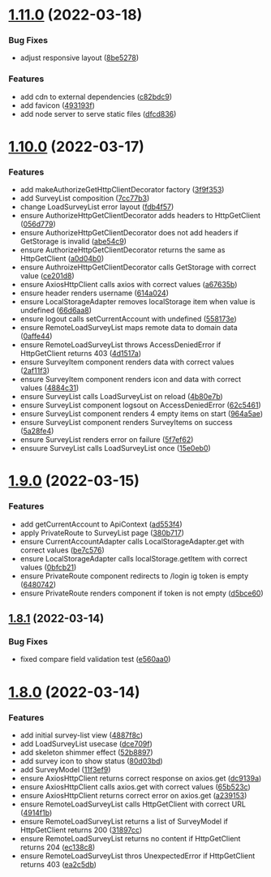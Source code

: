 # [1.11.0](https://github.com/DiegoSalas27/ReactJS-Hooks-TDD-Clean-Architecture-SOLID-e-Patterns/compare/v1.10.0...v1.11.0) (2022-03-18)


### Bug Fixes

* adjust responsive layout ([8be5278](https://github.com/DiegoSalas27/ReactJS-Hooks-TDD-Clean-Architecture-SOLID-e-Patterns/commit/8be5278071d433e3b246e55fb24a8bd222ce4aec))


### Features

* add cdn to external dependencies ([c82bdc9](https://github.com/DiegoSalas27/ReactJS-Hooks-TDD-Clean-Architecture-SOLID-e-Patterns/commit/c82bdc964b0ad6c2600f77ac3a6d685484f7690f))
* add favicon ([493193f](https://github.com/DiegoSalas27/ReactJS-Hooks-TDD-Clean-Architecture-SOLID-e-Patterns/commit/493193f0c553c0a4441fe8d8cd73c9f31ea46dc3))
* add node server to serve static files ([dfcd836](https://github.com/DiegoSalas27/ReactJS-Hooks-TDD-Clean-Architecture-SOLID-e-Patterns/commit/dfcd836382e7db761113f7bd3494fcba96ef7717))



# [1.10.0](https://github.com/DiegoSalas27/ReactJS-Hooks-TDD-Clean-Architecture-SOLID-e-Patterns/compare/v1.9.0...v1.10.0) (2022-03-17)


### Features

* add makeAuthorizeGetHttpClientDecorator factory ([3f9f353](https://github.com/DiegoSalas27/ReactJS-Hooks-TDD-Clean-Architecture-SOLID-e-Patterns/commit/3f9f353ae15283b950e61fc1c7fa03711edaec34))
* add SurveyList composition ([7cc77b3](https://github.com/DiegoSalas27/ReactJS-Hooks-TDD-Clean-Architecture-SOLID-e-Patterns/commit/7cc77b3a4a138f680c3ed784b21be17c2562031f))
* change LoadSurveyList error layout ([fdb4f57](https://github.com/DiegoSalas27/ReactJS-Hooks-TDD-Clean-Architecture-SOLID-e-Patterns/commit/fdb4f57ea67d45e4334c9b49a6f7d4c7e3a2d0e5))
* ensure AuthorizeHttpGetClientDecorator adds headers to HttpGetClient ([056d779](https://github.com/DiegoSalas27/ReactJS-Hooks-TDD-Clean-Architecture-SOLID-e-Patterns/commit/056d779e24b41c4f3ba1808a1f06c6a0ce0cf55c))
* ensure AuthorizeHttpGetClientDecorator does not add headers if GetStorage is invalid ([abe54c9](https://github.com/DiegoSalas27/ReactJS-Hooks-TDD-Clean-Architecture-SOLID-e-Patterns/commit/abe54c976c1b49c7cbd923f792ebac610784b4bb))
* ensure AuthorizeHttpGetClientDecorator returns the same as HttpGetClient ([a0d04b0](https://github.com/DiegoSalas27/ReactJS-Hooks-TDD-Clean-Architecture-SOLID-e-Patterns/commit/a0d04b088a0405fedc779867b24ef1abe0c0f313))
* ensure AuthroizeHttpGetClientDecorator calls GetStorage with correct value ([ce201d8](https://github.com/DiegoSalas27/ReactJS-Hooks-TDD-Clean-Architecture-SOLID-e-Patterns/commit/ce201d889826cb654837692b8bde6b5b6481ea31))
* ensure AxiosHttpClient calls axios with correct values ([a67635b](https://github.com/DiegoSalas27/ReactJS-Hooks-TDD-Clean-Architecture-SOLID-e-Patterns/commit/a67635b5f33f11189895107b7f20d9fcb48327da))
* ensure header renders username ([614a024](https://github.com/DiegoSalas27/ReactJS-Hooks-TDD-Clean-Architecture-SOLID-e-Patterns/commit/614a024ccf9203ae4d871fe73da07a5e4c8dd468))
* ensure LocalStorageAdapter removes localStorage item when value is undefined ([66d6aa8](https://github.com/DiegoSalas27/ReactJS-Hooks-TDD-Clean-Architecture-SOLID-e-Patterns/commit/66d6aa8ef8723d72fb538c83c154660337fbd495))
* ensure logout calls setCurrentAccount with undefined ([558173e](https://github.com/DiegoSalas27/ReactJS-Hooks-TDD-Clean-Architecture-SOLID-e-Patterns/commit/558173e032e10211843132c572fd846efce1e6df))
* ensure RemoteLoadSurveyList maps remote data to domain data ([0affe44](https://github.com/DiegoSalas27/ReactJS-Hooks-TDD-Clean-Architecture-SOLID-e-Patterns/commit/0affe44d18ee1f83d5118b4a714249af80c57517))
* ensure RemoteLoadSurveyList throws AccessDeniedError if HttpGetClient returns 403 ([4d1517a](https://github.com/DiegoSalas27/ReactJS-Hooks-TDD-Clean-Architecture-SOLID-e-Patterns/commit/4d1517a77f453fce6bfa69141e667a90a9f4e0b4))
* ensure SurveyItem component renders data with correct values ([2af11f3](https://github.com/DiegoSalas27/ReactJS-Hooks-TDD-Clean-Architecture-SOLID-e-Patterns/commit/2af11f316f902b0ba65d6b51f8367b79c0ee7a7e))
* ensure SurveyItem component renders icon and data with correct values ([4884c31](https://github.com/DiegoSalas27/ReactJS-Hooks-TDD-Clean-Architecture-SOLID-e-Patterns/commit/4884c31400b33b5589d9b12ca9fc4b0f8fb54201))
* ensure SurveyList calls LoadSurveyList on reload ([4b80e7b](https://github.com/DiegoSalas27/ReactJS-Hooks-TDD-Clean-Architecture-SOLID-e-Patterns/commit/4b80e7baa15971a08fe2c5a27bf056918513b92e))
* ensure SurveyList component logsout on AccessDeniedError ([62c5461](https://github.com/DiegoSalas27/ReactJS-Hooks-TDD-Clean-Architecture-SOLID-e-Patterns/commit/62c54610b90bc40b08bc4274fbcda43ee73987c2))
* ensure SurveyList component renders 4 empty items on start ([964a5ae](https://github.com/DiegoSalas27/ReactJS-Hooks-TDD-Clean-Architecture-SOLID-e-Patterns/commit/964a5ae6e98914c2b29592612743a8daea420e25))
* ensure SurveyList component renders SurveyItems on success ([5a28fe4](https://github.com/DiegoSalas27/ReactJS-Hooks-TDD-Clean-Architecture-SOLID-e-Patterns/commit/5a28fe4380c4e7fbf254c2ab7c379d79e0531fbc))
* ensure SurveyList renders error on failure ([5f7ef62](https://github.com/DiegoSalas27/ReactJS-Hooks-TDD-Clean-Architecture-SOLID-e-Patterns/commit/5f7ef62fa5be917eed5f390806e922ab6ed14b35))
* ensuure SurveyList calls LoadSurveyList once ([15e0eb0](https://github.com/DiegoSalas27/ReactJS-Hooks-TDD-Clean-Architecture-SOLID-e-Patterns/commit/15e0eb017c9b5c393c73fb04f902a0e7e674341d))



# [1.9.0](https://github.com/DiegoSalas27/ReactJS-Hooks-TDD-Clean-Architecture-SOLID-e-Patterns/compare/v1.8.1...v1.9.0) (2022-03-15)


### Features

* add getCurrentAccount to ApiContext ([ad553f4](https://github.com/DiegoSalas27/ReactJS-Hooks-TDD-Clean-Architecture-SOLID-e-Patterns/commit/ad553f4a5d6cf5fda0e46137f641675fda7b06ad))
* apply PrivateRoute to SurveyList page ([380b717](https://github.com/DiegoSalas27/ReactJS-Hooks-TDD-Clean-Architecture-SOLID-e-Patterns/commit/380b717922ceb0175cafe4ccd71cbffeeaa24b42))
* ensure CurrentAccountAdapter calls LocalStorageAdapter.get with correct values ([be7c576](https://github.com/DiegoSalas27/ReactJS-Hooks-TDD-Clean-Architecture-SOLID-e-Patterns/commit/be7c5767fb1ec4297aaf52aec0efa9587086c53e))
* ensure LocalStorageAdapter calls localStorage.getItem with correct values ([0bfcb21](https://github.com/DiegoSalas27/ReactJS-Hooks-TDD-Clean-Architecture-SOLID-e-Patterns/commit/0bfcb214c24600f549723c574b2d56f16756d1f9))
* ensure PrivateRoute component redirects to /login ig token is empty ([6480742](https://github.com/DiegoSalas27/ReactJS-Hooks-TDD-Clean-Architecture-SOLID-e-Patterns/commit/648074262b799d323a60819ffc5d1707bea7d6e5))
* ensure PrivateRoute renders component if token is not empty ([d5bce60](https://github.com/DiegoSalas27/ReactJS-Hooks-TDD-Clean-Architecture-SOLID-e-Patterns/commit/d5bce606b12ae67c698d46d1e51c4fa278b91ac6))



## [1.8.1](https://github.com/DiegoSalas27/ReactJS-Hooks-TDD-Clean-Architecture-SOLID-e-Patterns/compare/v1.8.0...v1.8.1) (2022-03-14)


### Bug Fixes

* fixed compare field validation test ([e560aa0](https://github.com/DiegoSalas27/ReactJS-Hooks-TDD-Clean-Architecture-SOLID-e-Patterns/commit/e560aa0375c0b9a8085915e028e5879cd1156d88))



# [1.8.0](https://github.com/DiegoSalas27/ReactJS-Hooks-TDD-Clean-Architecture-SOLID-e-Patterns/compare/v1.7.0...v1.8.0) (2022-03-14)


### Features

* add initial survey-list view ([4887f8c](https://github.com/DiegoSalas27/ReactJS-Hooks-TDD-Clean-Architecture-SOLID-e-Patterns/commit/4887f8c0de105f2517314a016d07084f36825693))
* add LoadSurveyList usecase ([dce709f](https://github.com/DiegoSalas27/ReactJS-Hooks-TDD-Clean-Architecture-SOLID-e-Patterns/commit/dce709f743fefa833b33dd4c90d9f3314195b532))
* add skeleton shimmer effect ([52b8897](https://github.com/DiegoSalas27/ReactJS-Hooks-TDD-Clean-Architecture-SOLID-e-Patterns/commit/52b88971e7dffb031ab7a61269c6b3689829b3ea))
* add survey icon to show status ([80d03bd](https://github.com/DiegoSalas27/ReactJS-Hooks-TDD-Clean-Architecture-SOLID-e-Patterns/commit/80d03bd938592f4d24b595c116f76abdcaa292b4))
* add SurveyModel ([11f3ef9](https://github.com/DiegoSalas27/ReactJS-Hooks-TDD-Clean-Architecture-SOLID-e-Patterns/commit/11f3ef95e9bc2379d628027a7b87143775e56793))
* ensure AxiosHttpClient  returns correct response on axios.get ([dc9139a](https://github.com/DiegoSalas27/ReactJS-Hooks-TDD-Clean-Architecture-SOLID-e-Patterns/commit/dc9139a899b57574adae6853e80491df30365ee6))
* ensure AxiosHttpClient calls axios.get with correct values ([65b523c](https://github.com/DiegoSalas27/ReactJS-Hooks-TDD-Clean-Architecture-SOLID-e-Patterns/commit/65b523cf05cb255baf24fe5a67e177f5dba4d7d4))
* ensure AxiosHttpClient returns correct error on axios.get ([a239153](https://github.com/DiegoSalas27/ReactJS-Hooks-TDD-Clean-Architecture-SOLID-e-Patterns/commit/a2391537a51b113980b0550ea3a0c8c87d653db0))
* ensure RemoteLoadSurveyList calls HttpGetClient with correct URL ([4914f1b](https://github.com/DiegoSalas27/ReactJS-Hooks-TDD-Clean-Architecture-SOLID-e-Patterns/commit/4914f1b0d8b4b73570798eb082643f7e698f1cda))
* ensure RemoteLoadSurveyList returns a list of SurveyModel if HttpGetClient returns 200 ([31897cc](https://github.com/DiegoSalas27/ReactJS-Hooks-TDD-Clean-Architecture-SOLID-e-Patterns/commit/31897cce2d499d6ecd08e1677cf937233cbb3214))
* ensure RemoteLoadSurveyList returns no content if HttpGetClient returns 204 ([ec138c8](https://github.com/DiegoSalas27/ReactJS-Hooks-TDD-Clean-Architecture-SOLID-e-Patterns/commit/ec138c8fbedecd9f133fccd1611bef2c6108b998))
* ensure RemoteLoadSurveyList thros UnexpectedError if HttpGetClient returns 403 ([ea2c5db](https://github.com/DiegoSalas27/ReactJS-Hooks-TDD-Clean-Architecture-SOLID-e-Patterns/commit/ea2c5db066f6b6efb7c31bd1a3df9790abbfd968))



